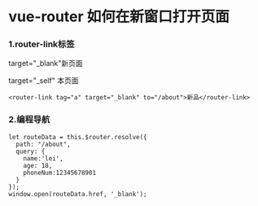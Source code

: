 # vue-router 如何在新窗口打开页面

### 1.router-link标签

target="_blank"新页面

target="_self" 本页面 

~~~
<router-link tag="a" target="_blank" to="/about">新品</router-link>
~~~

### 2.编程导航

~~~
let routeData = this.$router.resolve({
  path: "/about",
  query: {
    name:'lei',
    age: 18,
    phoneNum:12345678901 
  }
});
window.open(routeData.href, '_blank');

~~~


